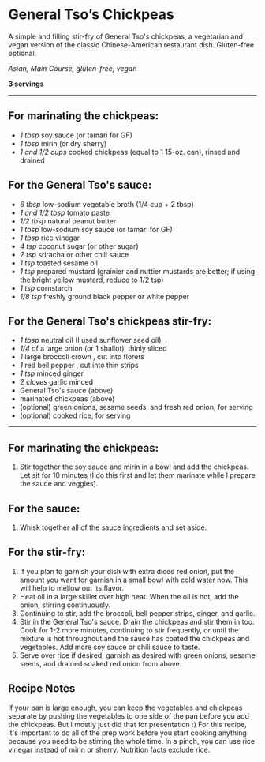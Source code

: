 # General Tso’s Chickpeas

A simple and filling stir-fry of General Tso's chickpeas, a vegetarian and vegan version of the classic Chinese-American restaurant dish. Gluten-free optional.

*Asian, Main Course, gluten-free, vegan*

**3 servings**

---

## For marinating the chickpeas:
- *1 tbsp* soy sauce (or tamari for GF)
- *1 tbsp* mirin (or dry sherry)
- *1 and 1/2 cups* cooked chickpeas (equal to 1 15-oz. can), rinsed and drained
## For the General Tso's sauce:
- *6 tbsp* low-sodium vegetable broth (1/4 cup + 2 tbsp)
- *1 and 1/2 tbsp* tomato paste
- *1/2 tbsp* natural peanut butter
- *1 tbsp* low-sodium soy sauce (or tamari for GF)
- *1 tbsp* rice vinegar
- *4 tsp* coconut sugar (or other sugar)
- *2 tsp* sriracha or other chili sauce
- *1 tsp* toasted sesame oil
- *1 tsp* prepared mustard (grainier and nuttier mustards are better; if using the bright yellow mustard, reduce to 1/2 tsp)
- *1 tsp* cornstarch
- *1/8 tsp* freshly ground black pepper or white pepper
## For the General Tso's chickpeas stir-fry:
- *1 tbsp* neutral oil (I used sunflower seed oil)
- *1/4* of a large onion (or 1 shallot), thinly sliced
- *1* large broccoli crown , cut into florets
- *1* red bell pepper , cut into thin strips
- *1 tsp* minced ginger
- *2 cloves* garlic minced
- General Tso's sauce (above)
- marinated chickpeas (above)
- (optional) green onions, sesame seeds, and fresh red onion, for serving
- (optional) cooked rice, for serving

---

## For marinating the chickpeas:
1. Stir together the soy sauce and mirin in a bowl and add the chickpeas. Let sit for 10 minutes (I do this first and let them marinate while I prepare the sauce and veggies).
## For the sauce:
1. Whisk together all of the sauce ingredients and set aside.
## For the stir-fry:
1. If you plan to garnish your dish with extra diced red onion, put the amount you want for garnish in a small bowl with cold water now. This will help to mellow out its flavor.
2. Heat oil in a large skillet over high heat. When the oil is hot, add the onion, stirring continuously.
3. Continuing to stir, add the broccoli, bell pepper strips, ginger, and garlic.
4. Stir in the General Tso's sauce. Drain the chickpeas and stir them in too. Cook for 1-2 more minutes, continuing to stir frequently, or until the mixture is hot throughout and the sauce has coated the chickpeas and vegetables. Add more soy sauce or chili sauce to taste.
5. Serve over rice if desired; garnish as desired with green onions, sesame seeds, and drained soaked red onion from above.

## Recipe Notes

If your pan is large enough, you can keep the vegetables and chickpeas separate by pushing the vegetables to one side of the pan before you add the chickpeas. But I mostly just did that for presentation :)
For this recipe, it's important to do all of the prep work before you start cooking anything because you need to be stirring the whole time.
In a pinch, you can use rice vinegar instead of mirin or sherry.
Nutrition facts exclude rice.
